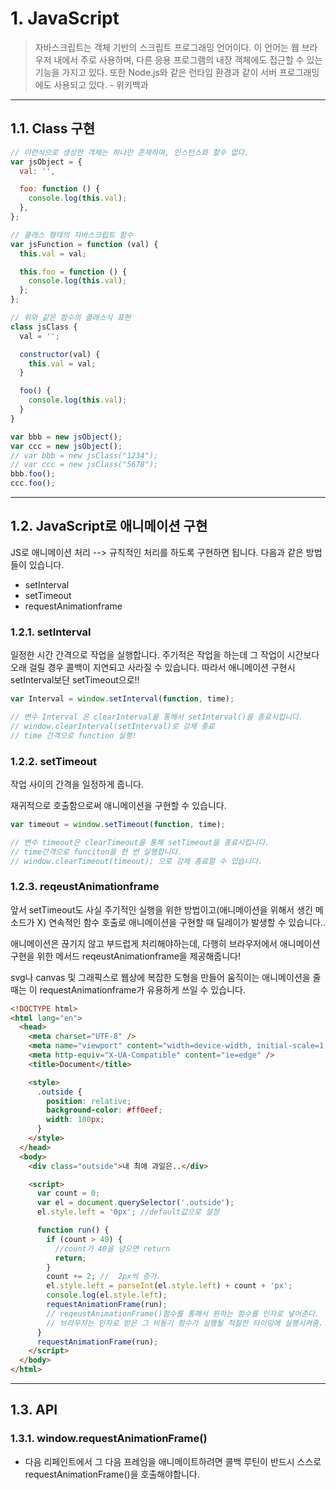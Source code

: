 # 1. JavaScript

> 자바스크립트는 객체 기반의 스크립트 프로그래밍 언어이다. 이 언어는 웹 브라우저 내에서 주로 사용하며, 다른 응용 프로그램의 내장 객체에도 접근할 수 있는 기능을 가지고 있다. 또한 Node.js와 같은 런타임 환경과 같이 서버 프로그래밍에도 사용되고 있다. - 위키백과

---

## 1.1. Class 구현

```javascript
// 이런식으로 생성한 객체는 하나만 존재하며, 인스턴스화 할수 없다.
var jsObject = {
  val: '',

  foo: function () {
    console.log(this.val);
  },
};

// 클래스 형태의 자바스크립트 함수
var jsFunction = function (val) {
  this.val = val;

  this.foo = function () {
    console.log(this.val);
  };
};

// 위와 같은 함수의 클래스식 표현
class jsClass {
  val = '';

  constructor(val) {
    this.val = val;
  }

  foo() {
    console.log(this.val);
  }
}

var bbb = new jsObject();
var ccc = new jsObject();
// var bbb = new jsClass("1234");
// var ccc = new jsClass("5678");
bbb.foo();
ccc.foo();
```

---

## 1.2. JavaScript로 애니메이션 구현

JS로 애니메이션 처리 --> 규칙적인 처리를 하도록 구현하면 됩니다. 다음과 같은 방법들이 있습니다.

- setInterval
- setTimeout
- requestAnimationframe

### 1.2.1. setInterval

일정한 시간 간격으로 작업을 실행합니다. 주기적은 작업을 하는데 그 작업이 시간보다 오래 걸릴 경우 콜백이 지연되고 사라질 수 있습니다. 따라서 애니메이션 구현시 setInterval보단 setTimeout으로!!

```javascript
var Interval = window.setInterval(function, time);

// 변수 Interval 은 clearInterval을 통해서 setInterval()을 종료시킵니다.
// window.clearInterval(setInterval)로 강제 종료
// time 간격으로 function 실행!
```

### 1.2.2. setTimeout

작업 사이의 간격을 일정하게 줍니다.

재귀적으로 호출함으로써 애니메이션을 구현할 수 있습니다.

```javascript
var timeout = window.setTimeout(function, time);

// 변수 timeout은 clearTimeout을 통해 setTimeout을 종료시킵니다.
// time간격으로 funciton을 한 번 실행합니다.
// window.clearTimeout(timeout); 으로 강제 종료할 수 있습니다.
```

### 1.2.3. reqeustAnimationframe

앞서 setTimeout도 사실 주기적인 실행을 위한 방법이고(애니메이션을 위해서 생긴 메소드가 X) 연속적인 함수 호출로 애니메이션을 구현할 때 딜레이가 발생할 수 있습니다..

애니메이션은 끊기지 않고 부드럽게 처리해야하는데, 다행히 브라우저에서 애니메이션 구현을 위한 메서드 reqeustAnimationframe을 제공해줍니다!

svg나 canvas 및 그래픽스로 웹상에 복잡한 도형을 만들어 움직이는 애니메이션을 줄 때는 이 requestAnimationframe가 유용하게 쓰일 수 있습니다.

```html
<!DOCTYPE html>
<html lang="en">
  <head>
    <meta charset="UTF-8" />
    <meta name="viewport" content="width=device-width, initial-scale=1.0" />
    <meta http-equiv="X-UA-Compatible" content="ie=edge" />
    <title>Document</title>

    <style>
      .outside {
        position: relative;
        background-color: #ff0eef;
        width: 100px;
      }
    </style>
  </head>
  <body>
    <div class="outside">내 최애 과일은..</div>

    <script>
      var count = 0;
      var el = document.querySelector('.outside');
      el.style.left = '0px'; //default값으로 설정

      function run() {
        if (count > 40) {
          //count가 40을 넘으면 return
          return;
        }
        count += 2; //  2px씩 증가.
        el.style.left = parseInt(el.style.left) + count + 'px';
        console.log(el.style.left);
        requestAnimationFrame(run);
        // reqeustAnimationFrame()함수를 통해서 원하는 함수를 인자로 넣어준다.
        // 브라우저는 인자로 받은 그 비동기 함수가 실행될 적절한 타이밍에 실행시켜줌.
      }
      requestAnimationFrame(run);
    </script>
  </body>
</html>
```

---

## 1.3. API

### 1.3.1. window.requestAnimationFrame()

- 다음 리페인트에서 그 다음 프레임을 애니메이트하려면 콜백 루틴이 반드시 스스로 requestAnimationFrame()을 호출해야합니다.

